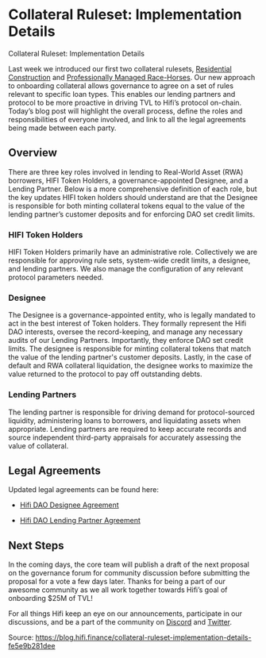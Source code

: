 
# Collateral Ruleset: Implementation Details

Collateral Ruleset: Implementation Details

Last week we introduced our first two collateral rulesets, [Residential Construction](https://blog.hifi.finance/collateral-ruleset-residential-construction-3126c35ce4e9) and [Professionally Managed Race-Horses](https://blog.hifi.finance/collateral-ruleset-professionally-managed-racehorses-45871b4771bc). Our new approach to onboarding collateral allows governance to agree on a set of rules relevant to specific loan types. This enables our lending partners and protocol to be more proactive in driving TVL to Hifi’s protocol on-chain. Today’s blog post will highlight the overall process, define the roles and responsibilities of everyone involved, and link to all the legal agreements being made between each party.

## Overview

There are three key roles involved in lending to Real-World Asset (RWA) borrowers, HIFI Token Holders, a governance-appointed Designee, and a Lending Partner. Below is a more comprehensive definition of each role, but the key updates HIFI token holders should understand are that the Designee is responsible for both minting collateral tokens equal to the value of the lending partner’s customer deposits and for enforcing DAO set credit limits.

### HIFI Token Holders

HIFI Token Holders primarily have an administrative role. Collectively we are responsible for approving rule sets, system-wide credit limits, a designee, and lending partners. We also manage the configuration of any relevant protocol parameters needed.

### Designee

The Designee is a governance-appointed entity, who is legally mandated to act in the best interest of Token holders. They formally represent the Hifi DAO interests, oversee the record-keeping, and manage any necessary audits of our Lending Partners. Importantly, they enforce DAO set credit limits. The designee is responsible for minting collateral tokens that match the value of the lending partner's customer deposits. Lastly, in the case of default and RWA collateral liquidation, the designee works to maximize the value returned to the protocol to pay off outstanding debts.

### Lending Partners

The lending partner is responsible for driving demand for protocol-sourced liquidity, administering loans to borrowers, and liquidating assets when appropriate. Lending partners are required to keep accurate records and source independent third-party appraisals for accurately assessing the value of collateral.

## Legal Agreements

Updated legal agreements can be found here:

* [Hifi DAO Designee Agreement](https://github.com/hifi-finance/legal-docs/blob/main/HIP8/Hifi%20DAO%20Designee%20Agreement.pdf)

* [Hifi DAO Lending Partner Agreement](https://github.com/hifi-finance/legal-docs/blob/main/HIP8/Hifi%20DAO%20Lending%20Partner%20Agreement.pdf)

## Next Steps

In the coming days, the core team will publish a draft of the next proposal on the governance forum for community discussion before submitting the proposal for a vote a few days later. Thanks for being a part of our awesome community as we all work together towards Hifi’s goal of onboarding $25M of TVL!

For all things Hifi keep an eye on our announcements, participate in our discussions, and be a part of the community on [Discord](https://discord.com/invite/uGxaCppKSH) and [Twitter](https://twitter.com/hififinance).


Source: https://blog.hifi.finance/collateral-ruleset-implementation-details-fe5e9b281dee
